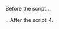<!DOCTYPE HTML>
<html>

<body>

  <p>Before the script...</p>
  
  <script src="https://code.jquery.com/jquery-3.5.0.js"></script>
  <script>
    var verbs = $.getJSON("verbs.json", function(json) {
    console.log(json); // this will show the info it in firebug console
});
  </script>

  <p>...After the script_4.</p>

</body>

</html>
